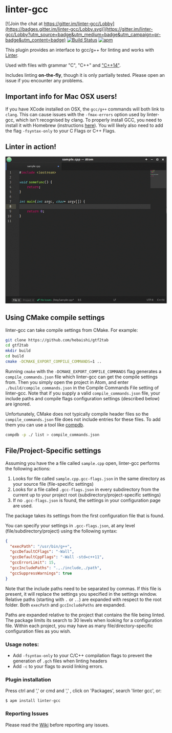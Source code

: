 # linter-gcc

[![Join the chat at https://gitter.im/linter-gcc/Lobby](https://badges.gitter.im/linter-gcc/Lobby.svg)](https://gitter.im/linter-gcc/Lobby?utm_source=badge&utm_medium=badge&utm_campaign=pr-badge&utm_content=badge)
[![Build Status](https://travis-ci.com/AtomLinter/linter-gcc.svg?branch=master)](https://travis-ci.com/AtomLinter/linter-gcc) [![apm](https://img.shields.io/apm/dm/linter-gcc.svg?style=flat-square)](https://atom.io/packages/linter-gcc)

This plugin provides an interface to gcc/g++ for linting and works with [Linter](https://github.com/AtomLinter/Linter).

Used with files with grammar "C", "C++" and ["C++14"](https://atom.io/packages/language-cpp14).

Includes linting **on-the-fly**, though it is only partially tested. Please open an issue if you encounter any problems.

## Important info for Mac OSX users!
If you have XCode installed on OSX, the `gcc/g++` commands will both link to `clang`. This can cause issues with the `-fmax-errors` option used by linter-gcc, which isn't recognised by clang. To properly install GCC, you need to install it with Homebrew (instructions [here](https://github.com/hebaishi/linter-gcc/issues/62)). You will likely also need to add the flag `-fsyntax-only` to your C Flags or C++ Flags.

## Linter in action!

![linter-gcc screenshot](https://raw.githubusercontent.com/hebaishi/images/master/lintergcc_onthefly.gif)

## Using CMake compile settings
linter-gcc can take compile settings from CMake. For example:

```bash
git clone https://github.com/hebaishi/gtf2tab
cd gtf2tab
mkdir build
cd build
cmake -DCMAKE_EXPORT_COMPILE_COMMANDS=1 ..
```

Running ```cmake``` with the ```-DCMAKE_EXPORT_COMPILE_COMMANDS``` flag generates a ```compile_commands.json``` file which linter-gcc can get the compile settings from. Then you simply open the project in Atom, and enter ```./build/compile_commands.json``` in the Compile Commands File setting of linter-gcc. Note that if you supply a valid ```compile_commands.json``` file, your include paths and compile flags configuration settings (described below) are ignored.

Unfortunately, CMake does not typically compile header files so the ```compile_commands.json``` file does not include entries for these files. To add them you can use a tool like [compdb](https://github.com/Sarcasm/compdb).

```bash
compdb -p ./ list > compile_commands.json
```

## File/Project-Specific settings

Assuming you have the a file called ```sample.cpp``` open, linter-gcc performs the following actions:

1. Looks for file called ```sample.cpp.gcc-flags.json``` in the same directory as your source file (file-specific settings)
2. Looks for a file called ```.gcc-flags.json``` in every subdirectory from the current up to your project root (subdirectory/project-specific settings)
3. If no ```.gcc-flags.json``` is found, the settings in your configuration page are used.

The package takes its settings from the first configuration file that is found.

You can specify your settings in ```.gcc-flags.json```, at any level (file/subdirectory/project) using the following syntax:

```json
{
  "execPath": "/usr/bin/g++",
  "gccDefaultCFlags": "-Wall",
  "gccDefaultCppFlags": "-Wall -std=c++11",
  "gccErrorLimit": 15,
  "gccIncludePaths": ".,./include,./path",
  "gccSuppressWarnings": true
}
```

Note that the include paths need to be separated by commas. If this file is present, it will replace the settings you specified in the settings window. Relative paths (starting with ```.``` or ```..```) are expanded with respect to the root folder. Both ```execPath``` and ```gccIncludePaths``` are expanded.

Paths are expanded relative to the project that contains the file being linted. The package limits its search to 30 levels when looking for a configuration file. Within each project, you may have as many file/directory-specific configuration files as you wish.

### Usage notes:
* Add ```-fsyntax-only``` to your C/C++ compilation flags to prevent the generation of ```.gch``` files when linting headers
* Add ```-c``` to your flags to avoid linking errors.

### Plugin installation
Press ctrl and ',' or cmd and ',' , click on 'Packages', search 'linter gcc', or:
```
$ apm install linter-gcc
```
### Reporting Issues

Please read the [Wiki](https://github.com/AtomLinter/linter-gcc/wiki) before reporting any issues.
